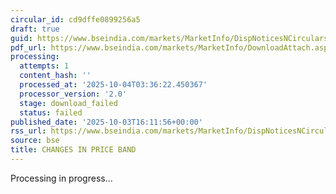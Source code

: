 ```yaml
---
circular_id: cd9dffe0899256a5
draft: true
guid: https://www.bseindia.com/markets/MarketInfo/DispNoticesNCirculars.aspx?Noticeid={469D0440-7347-4FB0-B644-3EF5184094BF}&noticeno=20251003-66&dt=10/03/2025&icount=66&totcount=73&flag=0
pdf_url: https://www.bseindia.com/markets/MarketInfo/DownloadAttach.aspx?id=20251003-66&attachedId=
processing:
  attempts: 1
  content_hash: ''
  processed_at: '2025-10-04T03:36:22.450367'
  processor_version: '2.0'
  stage: download_failed
  status: failed
published_date: '2025-10-03T16:11:56+00:00'
rss_url: https://www.bseindia.com/markets/MarketInfo/DispNoticesNCirculars.aspx?Noticeid={469D0440-7347-4FB0-B644-3EF5184094BF}&noticeno=20251003-66&dt=10/03/2025&icount=66&totcount=73&flag=0
source: bse
title: CHANGES IN PRICE BAND
---
```


Processing in progress...